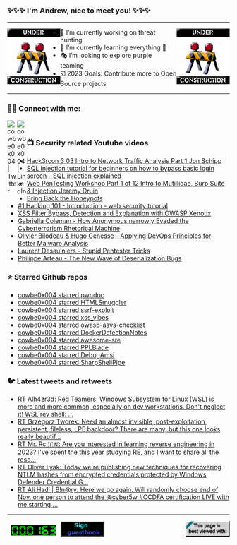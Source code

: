 ### ✨✨✨ I'm Andrew, nice to meet you! ✨✨✨

---
<img align="left" width="120px" src="https://raw.githubusercontent.com/cowbe0x004/cowbe0x004/master/images/image004.gif" />
<img align="right" width="120px" src="https://raw.githubusercontent.com/cowbe0x004/cowbe0x004/master/images/image004.gif" />

- 📖 I’m currently working on threat hunting
- 📘 I’m currently learning everything 🤣
- 🎭 I’m looking to explore purple teaming
- ☑️ 2023 Goals: Contribute more to Open Source projects

---

### 🤝🏽 Connect with me:
[<img align="left" alt="cowbe0x004 | Twitter" width="22px" src="https://cdn.jsdelivr.net/npm/simple-icons@v3/icons/twitter.svg" />][twitter]
[<img align="left" alt="cowbe0x004 | LinkedIn" width="22px" src="https://cdn.jsdelivr.net/npm/simple-icons@v3/icons/linkedin.svg" />][linkedin]

<!--
[<img align="left" alt="cowbe0x004.com" width="22px" src="https://raw.githubusercontent.com/iconic/open-iconic/master/svg/globe.svg" />][website]
[<img align="left" alt="cowbe0x004 | YouTube" width="22px" src="https://cdn.jsdelivr.net/npm/simple-icons@v3/icons/youtube.svg" />][youtube]
[<img align="left" alt="cowbe0x004 | Instagram" width="22px" src="https://cdn.jsdelivr.net/npm/simple-icons@v3/icons/instagram.svg" />][instagram]
-->

<br />

### 📺 Security related Youtube videos
<!-- YOUTUBE:START -->
- [Hack3rcon 3   03 Intro to Network Traffic Analysis   Part 1   Jon Schipp](https://www.youtube.com/watch?v=4WMpy3JDL3k)
- [SQL injection tutorial for beginners on how to bypass basic login screen - SQL injection explained](https://www.youtube.com/watch?v=SJgYdTckMBY)
- [Web PenTesting Workshop Part 1 of 12 Intro to Mutillidae, Burp Suite &amp; Injection Jeremy Druin](https://www.youtube.com/watch?v=rNkR1Joz4eU)
- [Bring Back the Honeypots](https://www.youtube.com/watch?v=W7U2u-qLAB8)
- [#1 Hacking 101 - Introduction - web security tutorial](https://www.youtube.com/watch?v=WW7cwBC0ytg)
- [XSS Filter Bypass, Detection and Explanation with OWASP Xenotix](https://www.youtube.com/watch?v=loZSdedJnqc)
- [Gabriella Coleman - How Anonymous narrowly Evaded the Cyberterrorism Rhetorical Machine](https://www.youtube.com/watch?v=RvOOgVrvWtY)
- [Olivier Bilodeau &amp; Hugo Genesse - Applying DevOps Principles for Better Malware Analysis](https://www.youtube.com/watch?v=rfmUcYGGrls)
- [Laurent Desaulniers - Stupid Pentester Tricks](https://www.youtube.com/watch?v=edLXMm7m4bM)
- [Philippe Arteau - The New Wave of Deserialization Bugs](https://www.youtube.com/watch?v=0H7yDihGcKM)
<!-- YOUTUBE:END -->

### ⭐ Starred Github repos
<!-- GITHUB_STAR:START -->
- [cowbe0x004 starred pwndoc](https://github.com/pwndoc/pwndoc)
- [cowbe0x004 starred HTMLSmuggler](https://github.com/D00Movenok/HTMLSmuggler)
- [cowbe0x004 starred ssrf-exploit](https://github.com/errorfiathck/ssrf-exploit)
- [cowbe0x004 starred xss_vibes](https://github.com/faiyazahmad07/xss_vibes)
- [cowbe0x004 starred owasp-asvs-checklist](https://github.com/shenril/owasp-asvs-checklist)
- [cowbe0x004 starred DockerDetectionNotes](https://github.com/Antonlovesdnb/DockerDetectionNotes)
- [cowbe0x004 starred awesome-sre](https://github.com/dastergon/awesome-sre)
- [cowbe0x004 starred PPLBlade](https://github.com/tastypepperoni/PPLBlade)
- [cowbe0x004 starred DebugAmsi](https://github.com/MzHmO/DebugAmsi)
- [cowbe0x004 starred SharpShellPipe](https://github.com/DarkCoderSc/SharpShellPipe)
<!-- GITHUB_STAR:END -->

### 🐦 Latest tweets and retweets
<!-- TWEETS:START -->
- [RT Alh4zr3d: Red Teamers: Windows Subsystem for Linux &lpar;WSL&rpar; is more and more common, especially on dev workstations. Don&#39;t neglect it! WSL rev shell: ...](https://twitter.com/Alh4zr3d/status/1633108045675786244)
- [RT Grzegorz Tworek: Need an almost invisible, post-exploitation, persistent, fileless, LPE backdoor? There are many, but this one looks really beautif...](https://twitter.com/0gtweet/status/1628720819537936386)
- [RT Mr. Rc 🇮🇳: Are you interested in learning reverse engineering in 2023? I&#39;ve spent the this year studying RE, and I want to share all the reso...](https://twitter.com/coder_rc/status/1608385931463258112)
- [RT Oliver Lyak: Today we&#39;re publishing new techniques for recovering NTLM hashes from encrypted credentials protected by Windows Defender Credential G...](https://twitter.com/ly4k_/status/1607477540242718721)
- [RT Ali Hadi | B!n@ry: Here we go again. Will randomly choose end of Nov. one person to attend the @cyber5w #CCDFA certification LIVE with me starting ...](https://twitter.com/binaryz0ne/status/1593025491430436866)
<!-- TWEETS:END -->

---

[<img align="left" width="120px" src="https://raw.githubusercontent.com/cowbe0x004/cowbe0x004/master/images/visitors.gif" />][visitor]
[<img align="left" alt="Sign My Guestbook" width="100px" src="https://raw.githubusercontent.com/cowbe0x004/cowbe0x004/master/images/sign_guest_book.gif" />][guestbook]
[<img align="right" width="100px" src="https://raw.githubusercontent.com/cowbe0x004/cowbe0x004/master/images/netscape.gif" />][netscape]


[website]: https://cowbe0x004.com
[twitter]: https://twitter.com/cowbe0x004
[youtube]: https://youtube.com/
[instagram]: https://instagram.com/
[linkedin]: https://www.linkedin.com/in/anhuang/
[guestbook]: https://github.com/cowbe0x004/cowbe0x004/issues
[netscape]: https://github.com/cowbe0x004/cowbe0x004
[visitor]: https://github.com/cowbe0x004/cowbe0x004
